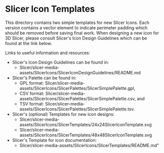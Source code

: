 <!--- This is a template README file for icon documentation -->

<!--- your title here -->

# Slicer Icon Templates

This directory contains two simple templates for new Slicer Icons. Each version contains a vector element to indicate perimeter padding which should be removed before saving final work. When designing a new icon for 3D Slicer, please consult Slicer's Icon Design Guidelines which can be found at the link below. 

Links to useful information and resources:
* Slicer's Icon Design Guidelines can be found in:
  * Slicer/slicer-media-assets/SlicerIcons/SlicerIconDesignGuidelines/README.md
* Slicer's Palette can be found in:
  * GPL format: Slicer/slicer-media-assets/SlicerIcons/SlicerPalettes/SlicerSimplePalette.gpl,
  * CSV format: Slicer/slicer-media-assets/SlicerIcons/SlicerPalettes/SlicerSimplePalette.csv, and
  * TSV format: Slicer/slicer-media-assets/SlicerIcons/SlicerPalettes/SlicerSimplePalette.tsv.
* Slicer's (optional) Templates for new icon designs:
  * Slicer/slicer-media-assets/SlicerIcons/SlicerTemplates/24x24SlicerIconTemplate.svg
  * Slicer/slicer-media-assets/SlicerIcons/SlicerTemplates/48x48SlicerIconTemplate.svg
* Slicer's Template for icon documentation:
  * Slicer/slicer-media-assets/SlicerIcons/SlicerTemplates/README.md" 

